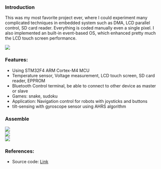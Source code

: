 ### Introduction
This was my most favorite project ever, where I could experiment many complicated techniques in embedded system such as DMA, LCD parallel control, SD card reader. Everything is coded manually even a single pixel. I also implemented an built-in event-based OS, which enhanced pretty much the LCD touch screen performance.

<div>
    <img src="assets/db/img/blogs/Freelance_40.jpg" class="blog-image" />
</div>

### Features:
* Using STM32F4 ARM Cortex-M4 MCU
* Temperature sensor, Voltage measurement, LCD touch screen, SD card reader, EPPROM
* Bluetooth Control terminal, be able to connect to other device as master or slave
* Games: snake, sudoku
* Application: Navigation control for robots with joysticks and buttons
* tilt-sensing with gyroscope sensor using AHRS algorithm

### Assemble

<div>
    <img src="assets/db/img/blogs/Freelance_42.jpg" class="blog-image" />
</div>

<div>
    <img src="assets/db/img/blogs/Freelance_43.jpg" class="blog-image" />
</div>

<div>
    <img src="assets/db/img/blogs/Freelance_45.jpg" class="blog-image" />
</div>

### References:
 * Source code: [Link](https://github.com/jimmyvo2410/VNDPlay) 

